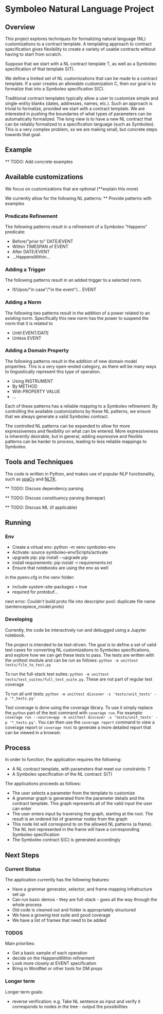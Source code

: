 # Symboleo Natural Language Project

## Overview
This project explores techniques for formalizing natural language (NL) customizations to a contract template. A templating approach to contract specification gives flexibility to create a variety of usable contracts without having to start from scratch.

Suppose that we start with a NL contract template T, as well as a Symboleo specification of that template S(T). 

We define a limited set of NL customizations that can be made to a contract template. If a user creates an allowable customization C, then our goal is to formalize that into a Symboleo specification S(C).

Traditional contract templates typically allow a user to customize simple and single-entity blanks (dates, addresses, names, etc.). Such an approach is trivial to formalize, provided we start with a contract template. We are interested in pushing the boundaries of what types of parameters can be automatically formalized. The long view is to have a new NL contract that can be reliably formalized to a specification language (such as Symboleo). This is a very complex problem, so we are making small, but concrete steps towards that goal.  

## Example

** TODO: Add concrete examples

## Available customizations

We focus on customizations that are optional (**explain this more)

We currently allow for the following NL patterns:
** Provide patterns with examples

### Predicate Refinement
The following patterns result in a refinement of a Symboleo "Happens" predicate:
- Before/"prior to" DATE/EVENT
- Within TIMESPAN of EVENT
- After DATE/EVENT
- ...HappensWithin...

### Adding a Trigger
The following patterns result in an added trigger to a selected norm.
- If/Upon/"in case"/"in the event"/... EVENT

### Adding a Norm
The following two patterns result in the addition of a power related to an existing norm. Specifically this new norm has the power to suspend the norm that it is related to
- Until EVENT/DATE
- Unless EVENT

### Adding a Domain Property
The following patterns result in the addition of new domain model properties. This is a very open-ended category, as there will be many ways to linguistically represent this type of operation. 
- Using INSTRUMENT
- By METHOD
- With PROPERTY VALUE
- ...

Each of these patterns has a reliable mapping to a Symboleo refinement. By controlling the available customizations by these NL patterns, we ensure that we always generate a valid Symboleo contract.

The controlled NL patterns can be expanded to allow for more expressiveness and flexibility on what can be entered. More expressiveness is inherently desirable, but in general, adding expressive and flexible patterns can be harder to process, leading to less reliable mappings to Symboleo.

## Tools and Techniques
The code is written in Python, and makes use of popular NLP functionality, such as [spaCy](https://spacy.io/) and [NLTK](https://www.nltk.org/). 

** TODO: Discuss dependency parsing

** TODO: Discuss constituency parsing (benepar)

** TODO: Discuss ML (if applicable)

## Running

### Env
- Create a virtual env: python -m venv symboleo-env
- Activate: source symboleo-env/Scripts/activate
- upgrade pip: pip install --upgrade pip
- install requirements: pip install -r requirements.txt
- Ensure that notebooks are using the env as well

in the pyenv.cfg in the venv folder:
- include-system-site-packages = true
- required for protobuf...

next error: Couldn't build proto file into descriptor pool: duplicate file name (sentencepiece_model.proto)

### Developing

Currently, the code be interactively run and debugged using a Jupyter notebook.

The project is intended to be test-driven. The goal is to define a set of valid test cases for converting NL customizations to Symboleo specifications, and explore how we can get these tests to pass. 
The tests are written with the unittest module and can be run as follows: `python -m unittest tests/file_to_test.py`

To run the full-stack test suites: `python -m unittest tests/test_suites/full_test_suite.py`. These are not part of regular test coverage

To run all unit tests: `python -m unittest discover -s 'tests/unit_tests' -p '*_tests.py'`

Test coverage is done using the coverage library. To use it simply replace the `python` part of the test command with `coverage run`. For example: `coverage run --source=app -m unittest discover -s 'tests/unit_tests' -p '*_tests.py'`. You can then use the `coverage report` command to view a coverage report or `coverage html` to generate a more detailed report that can be viewed in a browser. 

## Process

In order to function, the application requires the following:
- A NL contract template, with parameters that meet our constraints: T
- A Symboleo specification of the NL contract: S(T)

The applications proceeds as follows:
- The user selects a parameter from the template to customize
- A grammar graph is generated from the parameter details and the contract template. This graph represents all of the valid input the user can enter
- The user enters input by traversing the graph, starting at the root. The result is an ordered list of grammar nodes from the graph
- This node list will correspond to on the allowed NL patterns (a frame). The NL text represented in the frame will have a corresponding Symboleo specification
- The Symboleo contract S(C) is generated accordingly


## Next Steps

### Current Status

The application currently has the following features:
- Have a grammar generator, selector, and frame mapping infratructure set up 
- Can run basic demos - they are full-stack - goes all the way through the whole process
- Old code is cleaned out and folder is appropriately structured
- We have a growing test suite and good coverage
- We have a list of frames that need to be added


### TODOS
Main priorities:
- Get a basic sample of each operation
- decide on the HappensWithin refinement
- Look more closely at EVENT specification
- Bring in WordNet or other tools for DM props

### Longer term
Longer term goals:

- reverse verification: e.g. Take NL sentence as input and verify it corresponds to nodes in the tree - output the possibilities

